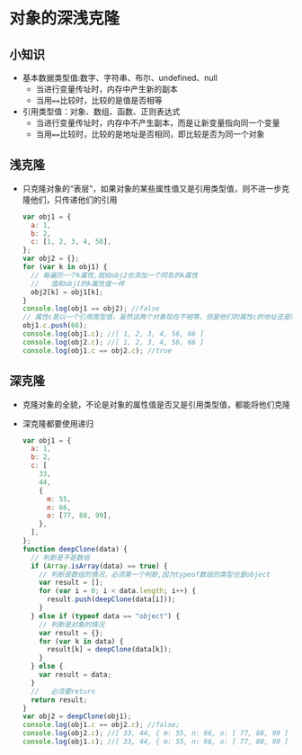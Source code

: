# 对象的深浅克隆

## 小知识

* 基本数据类型值:数字、字符串、布尔、undefined、null
  * 当进行变量传址时，内存中产生新的副本
  * 当用`==`比较时，比较的是值是否相等
* 引用类型值：对象、数组、函数、正则表达式
  * 当进行变量传址时，内存中不产生副本，而是让新变量指向同一个变量
  * 当用`==`比较时，比较的是地址是否相同，即比较是否为同一个对象

## 浅克隆

* 只克隆对象的“表层”，如果对象的某些属性值又是引用类型值，则不进一步克隆他们，只传递他们的引用

  ```javascript
  var obj1 = {
    a: 1,
    b: 2,
    c: [1, 2, 3, 4, 56],
  };
  var obj2 = {};
  for (var k in obj1) {
    // 每遍历一个k属性,就给obj2也添加一个同名的k属性
    //   值和obj1的k属性值一样
    obj2[k] = obj1[k];
  }
  console.log(obj1 == obj2); //false
  // 属性c是以一个引用类型值，虽然这两个对象现在不相等，但是他们的属性c的地址还是同一个，因此还是藕断丝涟，是一个浅克隆
  obj1.c.push(66);
  console.log(obj1.c); //[ 1, 2, 3, 4, 56, 66 ]
  console.log(obj2.c); //[ 1, 2, 3, 4, 56, 66 ]
  console.log(obj1.c == obj2.c); //true
  ```

##  深克隆

* 克隆对象的全貌，不论是对象的属性值是否又是引用类型值，都能将他们克隆

* 深克隆都要使用递归

  ```javascript
  var obj1 = {
    a: 1,
    b: 2,
    c: [
      33,
      44,
      {
        m: 55,
        n: 66,
        o: [77, 88, 99],
      },
    ],
  };
  function deepClone(data) {
    // 判断是不是数组
    if (Array.isArray(data) == true) {
      // 判断是数组的情况，必须第一个判断,因为typeof数组的类型也是object
      var result = [];
      for (var i = 0; i < data.length; i++) {
        result.push(deepClone(data[i]));
      }
    } else if (typeof data == "object") {
      // 判断是对象的情况
      var result = {};
      for (var k in data) {
        result[k] = deepClone(data[k]);
      }
    } else {
      var result = data;
    }
    //   必须要return
    return result;
  }
  var obj2 = deepClone(obj1);
  console.log(obj1.c == obj2.c); //false;
  console.log(obj2.c); //[ 33, 44, { m: 55, n: 66, o: [ 77, 88, 99 ] } ]
  console.log(obj1.c); //[ 33, 44, { m: 55, n: 66, o: [ 77, 88, 99 ] } ]
  ```

  

